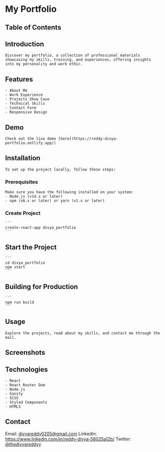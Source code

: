 # My Portfolio

## Table of Contents

## Introduction

    Discover my portfolio, a collection of professional materials showcasing my skills, training, and experiences, offering insights into my personality and work ethic.

## Features

    - About Me
    - Work Experience
    - Projects Show Case
    - Technical Skills
    - Contact Form
    - Responsive Design

## Demo

    Check out the live demo [here](https://reddy-divya-portfolio.netlify.app/)

## Installation

    To set up the project locally, follow these steps:

### Prerequisites

    Make sure you have the following installed on your system:
    - Node.js (v14.x or later)
    - npm (v6.x or later) or yarn (v1.x or later)

### Create Project

    ```
    create-react-app divya_portfolio
    ```

## Start the Project

    ```
    cd divya_portfolio
    npm start
    ```

## Building for Production

    ```
    npm run build
    ```

## Usage

    Explore the projects, read about my skills, and contact me through the mail.

## Screenshots

## Technologies

    - React
    - React Router Dom
    - Node.js
    - Sanity
    - SCSS
    - Styled Components
    - HTML5

## Contact

Email: divyareddy0205@gmail.com
LinkedIn: https://www.linkedin.com/in/reddy-divya-58025a12b/
Twitter: [@thedivyareddyy](https://x.com/thedivyareddyy)

